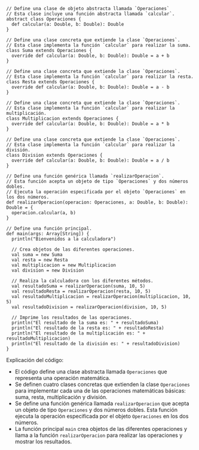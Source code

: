 ```
// Define una clase de objeto abstracta llamada `Operaciones`
// Esta clase incluye una función abstracta llamada `calcular`.
abstract class Operaciones {
  def calcular(a: Double, b: Double): Double
}

// Define una clase concreta que extiende la clase `Operaciones`.
// Esta clase implementa la función `calcular` para realizar la suma.
class Suma extends Operaciones {
  override def calcular(a: Double, b: Double): Double = a + b
}

// Define una clase concreta que extiende la clase `Operaciones`.
// Esta clase implementa la función `calcular` para realizar la resta.
class Resta extends Operaciones {
  override def calcular(a: Double, b: Double): Double = a - b
}

// Define una clase concreta que extiende la clase `Operaciones`.
// Esta clase implementa la función `calcular` para realizar la multiplicación.
class Multiplicacion extends Operaciones {
  override def calcular(a: Double, b: Double): Double = a * b
}

// Define una clase concreta que extiende la clase `Operaciones`.
// Esta clase implementa la función `calcular` para realizar la división.
class Division extends Operaciones {
  override def calcular(a: Double, b: Double): Double = a / b
}

// Define una función genérica llamada `realizarOperacion`.
// Esta función acepta un objeto de tipo `Operaciones` y dos números dobles.
// Ejecuta la operación especificada por el objeto `Operaciones` en los dos números.
def realizarOperacion(operacion: Operaciones, a: Double, b: Double): Double = {
  operacion.calcular(a, b)
}

// Define una función principal.
def main(args: Array[String]) {
  println("Bienvenidos a la calculadora")

  // Crea objetos de las diferentes operaciones.
  val suma = new Suma
  val resta = new Resta
  val multiplicacion = new Multiplicacion
  val division = new Division

  // Realiza la calculadora con los diferentes métodos.
  val resultadoSuma = realizarOperacion(suma, 10, 5)
  val resultadoResta = realizarOperacion(resta, 10, 5)
  val resultadoMultiplicacion = realizarOperacion(multiplicacion, 10, 5)
  val resultadoDivision = realizarOperacion(division, 10, 5)

  // Imprime los resultados de las operaciones.
  println("El resultado de la suma es: " + resultadoSuma)
  println("El resultado de la resta es: " + resultadoResta)
  println("El resultado de la multiplicación es: " + resultadoMultiplicacion)
  println("El resultado de la división es: " + resultadoDivision)
}
```

Explicación del código:

* El código define una clase abstracta llamada `Operaciones` que representa una operación matemática.
* Se definen cuatro clases concretas que extienden la clase `Operaciones` para implementar cada una de las operaciones matemáticas básicas: suma, resta, multiplicación y división.
* Se define una función genérica llamada `realizarOperacion` que acepta un objeto de tipo `Operaciones` y dos números dobles. Esta función ejecuta la operación especificada por el objeto `Operaciones` en los dos números.
* La función principal `main` crea objetos de las diferentes operaciones y llama a la función `realizarOperacion` para realizar las operaciones y mostrar los resultados.